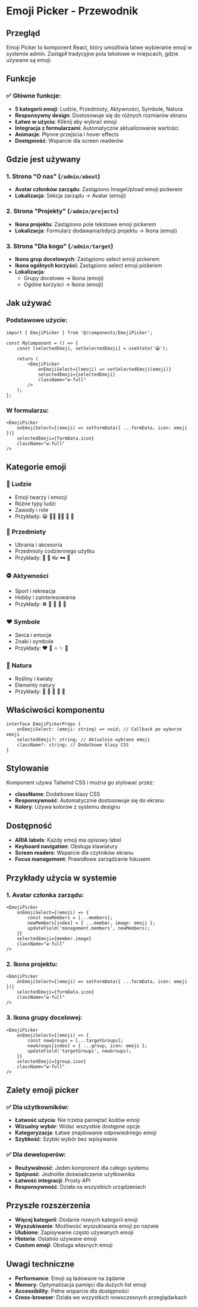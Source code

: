# Emoji Picker - Przewodnik

## Przegląd

Emoji Picker to komponent React, który umożliwia łatwe wybieranie emoji w systemie admin. Zastąpił
tradycyjne pola tekstowe w miejscach, gdzie używane są emoji.

## Funkcje

### ✅ **Główne funkcje:**

- **5 kategorii emoji**: Ludzie, Przedmioty, Aktywności, Symbole, Natura
- **Responsywny design**: Dostosowuje się do różnych rozmiarów ekranu
- **Łatwe w użyciu**: Kliknij aby wybrać emoji
- **Integracja z formularzami**: Automatyczne aktualizowanie wartości
- **Animacje**: Płynne przejścia i hover effects
- **Dostępność**: Wsparcie dla screen readerów

## Gdzie jest używany

### 1. **Strona "O nas" (`/admin/about`)**

- **Avatar członków zarządu**: Zastąpiono ImageUpload emoji pickerem
- **Lokalizacja**: Sekcja zarządu → Avatar (emoji)

### 2. **Strona "Projekty" (`/admin/projects`)**

- **Ikona projektu**: Zastąpiono pole tekstowe emoji pickerem
- **Lokalizacja**: Formularz dodawania/edycji projektu → Ikona (emoji)

### 3. **Strona "Dla kogo" (`/admin/target`)**

- **Ikona grup docelowych**: Zastąpiono select emoji pickerem
- **Ikona ogólnych korzyści**: Zastąpiono select emoji pickerem
- **Lokalizacja**:
  - Grupy docelowe → Ikona (emoji)
  - Ogólne korzyści → Ikona (emoji)

## Jak używać

### Podstawowe użycie:

```tsx
import { EmojiPicker } from '@/components/EmojiPicker';

const MyComponent = () => {
	const [selectedEmoji, setSelectedEmoji] = useState('😀');

	return (
		<EmojiPicker
			onEmojiSelect={(emoji) => setSelectedEmoji(emoji)}
			selectedEmoji={selectedEmoji}
			className="w-full"
		/>
	);
};
```

### W formularzu:

```tsx
<EmojiPicker
	onEmojiSelect={(emoji) => setFormData({ ...formData, icon: emoji })}
	selectedEmoji={formData.icon}
	className="w-full"
/>
```

## Kategorie emoji

### 👥 **Ludzie**

- Emoji twarzy i emocji
- Różne typy ludzi
- Zawody i role
- Przykłady: 😀 👨‍💼 👩‍💼 👶 👴

### 🎒 **Przedmioty**

- Ubrania i akcesoria
- Przedmioty codziennego użytku
- Przykłady: 💼 🎒 👓 🕶️ 💍

### ⚽ **Aktywności**

- Sport i rekreacja
- Hobby i zainteresowania
- Przykłady: ⚽ 🏀 🎾 🏓 🎯

### ❤️ **Symbole**

- Serca i emocje
- Znaki i symbole
- Przykłady: ❤️ 💙 ⭐ ✨ 🎉

### 🌱 **Natura**

- Rośliny i kwiaty
- Elementy natury
- Przykłady: 🌱 🌿 🌳 🌸 🌺

## Właściwości komponentu

```tsx
interface EmojiPickerProps {
	onEmojiSelect: (emoji: string) => void; // Callback po wyborze emoji
	selectedEmoji?: string; // Aktualnie wybrane emoji
	className?: string; // Dodatkowe klasy CSS
}
```

## Stylowanie

Komponent używa Tailwind CSS i można go stylować przez:

- **className**: Dodatkowe klasy CSS
- **Responsywność**: Automatycznie dostosowuje się do ekranu
- **Kolory**: Używa kolorów z systemu designu

## Dostępność

- **ARIA labels**: Każdy emoji ma opisowy label
- **Keyboard navigation**: Obsługa klawiatury
- **Screen readers**: Wsparcie dla czytników ekranu
- **Focus management**: Prawidłowe zarządzanie fokusem

## Przykłady użycia w systemie

### 1. **Avatar członka zarządu:**

```tsx
<EmojiPicker
	onEmojiSelect={(emoji) => {
		const newMembers = [...members];
		newMembers[index] = { ...member, image: emoji };
		updateField('management.members', newMembers);
	}}
	selectedEmoji={member.image}
	className="w-full"
/>
```

### 2. **Ikona projektu:**

```tsx
<EmojiPicker
	onEmojiSelect={(emoji) => setFormData({ ...formData, icon: emoji })}
	selectedEmoji={formData.icon}
	className="w-full"
/>
```

### 3. **Ikona grupy docelowej:**

```tsx
<EmojiPicker
	onEmojiSelect={(emoji) => {
		const newGroups = [...targetGroups];
		newGroups[index] = { ...group, icon: emoji };
		updateField('targetGroups', newGroups);
	}}
	selectedEmoji={group.icon}
	className="w-full"
/>
```

## Zalety emoji picker

### ✅ **Dla użytkowników:**

- **Łatwość użycia**: Nie trzeba pamiętać kodów emoji
- **Wizualny wybór**: Widać wszystkie dostępne opcje
- **Kategoryzacja**: Łatwe znajdowanie odpowiedniego emoji
- **Szybkość**: Szybki wybór bez wpisywania

### ✅ **Dla deweloperów:**

- **Reużywalność**: Jeden komponent dla całego systemu
- **Spójność**: Jednolite doświadczenie użytkownika
- **Łatwość integracji**: Prosty API
- **Responsywność**: Działa na wszystkich urządzeniach

## Przyszłe rozszerzenia

- **Więcej kategorii**: Dodanie nowych kategorii emoji
- **Wyszukiwanie**: Możliwość wyszukiwania emoji po nazwie
- **Ulubione**: Zapisywanie często używanych emoji
- **Historia**: Ostatnio używane emoji
- **Custom emoji**: Obsługa własnych emoji

## Uwagi techniczne

- **Performance**: Emoji są ładowane na żądanie
- **Memory**: Optymalizacja pamięci dla dużych list emoji
- **Accessibility**: Pełne wsparcie dla dostępności
- **Cross-browser**: Działa we wszystkich nowoczesnych przeglądarkach

